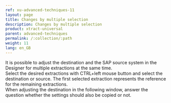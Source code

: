 ```yaml
---
ref: xu-advanced-techniques-11
layout: page
title: Changes by multiple selection
description: Changes by multiple selection
product: xtract-universal
parent: advanced-techniques
permalink: /:collection/:path
weight: 11
lang: en_GB
---
```

It is possible to adjust the destination and the SAP source system in the Designer for multiple extractions at the same time. <br>
Select the desired extractions with CTRL+left mouse button and select the destination or source. The first selected extraction represents the reference for the remaining extractions. <br>
When adjusting the destination in the following window, answer the question whether the settings should also be copied or not.
